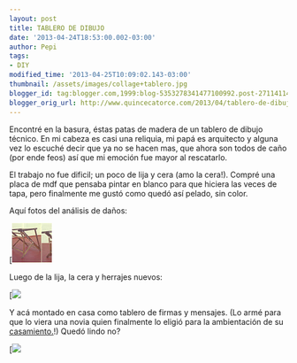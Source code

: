 ```yaml
---
layout: post
title: TABLERO DE DIBUJO
date: '2013-04-24T18:53:00.002-03:00'
author: Pepi
tags:
- DIY
modified_time: '2013-04-25T10:09:02.143-03:00'
thumbnail: /assets/images/collage+tablero.jpg
blogger_id: tag:blogger.com,1999:blog-5353278341477100992.post-2711411419596007969
blogger_orig_url: http://www.quincecatorce.com/2013/04/tablero-de-dibujo.html
---
```


Encontré en la basura, éstas patas de madera de un tablero de dibujo técnico. En mi cabeza es casi una reliquia, mi papá es arquitecto y alguna vez lo escuché decir que ya no se hacen mas, que ahora son todos de caño (por ende feos) así que mi emoción fue mayor al rescatarlo.

  


El trabajo no fue dificil; un poco de lija y cera (amo la cera!). Compré una placa de mdf que pensaba pintar en blanco para que hiciera las veces de tapa, pero finalmente me gustó como quedó así pelado, sin color.

  


Aquí fotos del análisis de daños:

  


[![](/assets/images/collage+tablero.jpg)

  


Luego de la lija, la cera y herrajes nuevos:  


[![](/assets/images/collagetablerolisto.jpg)

  


  


Y acá montado en casa como tablero de firmas y mensajes. (Lo armé para que lo viera una novia quien finalmente lo eligió para la ambientación de su[ casamiento.](http://www.facebook.com/media/set/?set=a.159004680934924.1073741831.146785858823473&type=1)!) Quedó lindo no?

[![](/assets/images/20130407_162700+armado.jpg)
